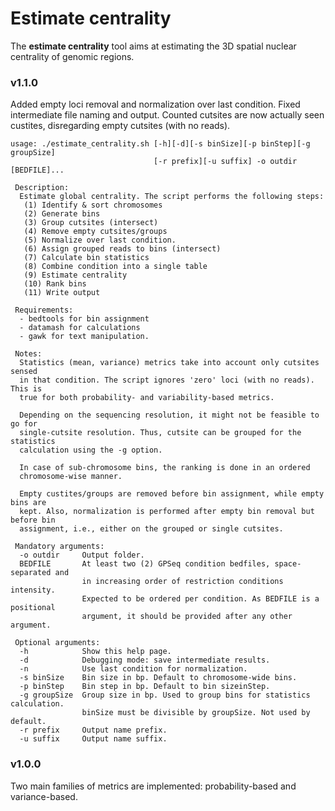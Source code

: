 Estimate centrality
===

The **estimate centrality** tool aims at estimating the 3D spatial nuclear centrality of genomic regions.

### v1.1.0

Added empty loci removal and normalization over last condition. Fixed intermediate file naming and output. Counted cutsites are now actually seen custites, disregarding empty cutsites (with no reads).

```
usage: ./estimate_centrality.sh [-h][-d][-s binSize][-p binStep][-g groupSize]
                                [-r prefix][-u suffix] -o outdir [BEDFILE]...

 Description:
  Estimate global centrality. The script performs the following steps:
   (1) Identify & sort chromosomes
   (2) Generate bins
   (3) Group cutsites (intersect)
   (4) Remove empty cutsites/groups
   (5) Normalize over last condition.
   (6) Assign grouped reads to bins (intersect)
   (7) Calculate bin statistics
   (8) Combine condition into a single table
   (9) Estimate centrality
   (10) Rank bins
   (11) Write output
 
 Requirements:
  - bedtools for bin assignment
  - datamash for calculations
  - gawk for text manipulation.

 Notes:
  Statistics (mean, variance) metrics take into account only cutsites sensed
  in that condition. The script ignores 'zero' loci (with no reads). This is
  true for both probability- and variability-based metrics.

  Depending on the sequencing resolution, it might not be feasible to go for
  single-cutsite resolution. Thus, cutsite can be grouped for the statistics
  calculation using the -g option.

  In case of sub-chromosome bins, the ranking is done in an ordered
  chromosome-wise manner.

  Empty custites/groups are removed before bin assignment, while empty bins are
  kept. Also, normalization is performed after empty bin removal but before bin
  assignment, i.e., either on the grouped or single cutsites.

 Mandatory arguments:
  -o outdir     Output folder.
  BEDFILE       At least two (2) GPSeq condition bedfiles, space-separated and
                in increasing order of restriction conditions intensity.
                Expected to be ordered per condition. As BEDFILE is a positional
                argument, it should be provided after any other argument.

 Optional arguments:
  -h            Show this help page.
  -d            Debugging mode: save intermediate results.
  -n            Use last condition for normalization.
  -s binSize    Bin size in bp. Default to chromosome-wide bins.
  -p binStep    Bin step in bp. Default to bin sizeinStep.
  -g groupSize  Group size in bp. Used to group bins for statistics calculation.
                binSize must be divisible by groupSize. Not used by default.
  -r prefix     Output name prefix.
  -u suffix     Output name suffix.
```

### v1.0.0

Two main families of metrics are implemented: probability-based and variance-based.
